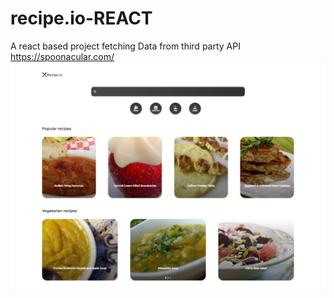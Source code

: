 # recipe.io-REACT


A react based project fetching Data from third party API
https://spoonacular.com/
<img src="1.png" alt="">


